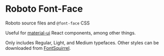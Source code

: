 # Roboto Font-Face

Roboto source files and `@font-face` CSS 

Useful for [material-ui](http://www.material-ui.com/) React components, among other things.

Only includes Regular, Light, and Medium typefaces. Other styles can be downloaded from [FontSquirrel](https://www.fontsquirrel.com/fonts/roboto).

